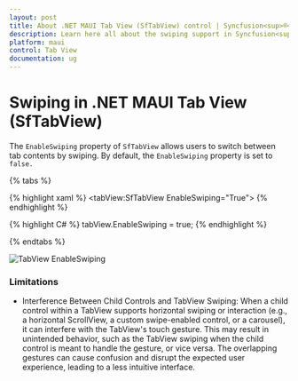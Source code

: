 ```yaml
---
layout: post
title: About .NET MAUI Tab View (SfTabView) control | Syncfusion<sup>®</sup>
description: Learn here all about the swiping support in Syncfusion<sup>®</sup> .NET MAUI Tab View (SfTabView) control and more.
platform: maui
control: Tab View
documentation: ug
---
```


# Swiping in .NET MAUI Tab View (SfTabView)

The `EnableSwiping` property of `SfTabView` allows users to switch between tab contents by swiping. By default, the `EnableSwiping` property is set to `false.`

{% tabs %}

{% highlight xaml %}
    <tabView:SfTabView EnableSwiping="True">
{% endhighlight %}

{% highlight C# %}
     tabView.EnableSwiping = true;
{% endhighlight %}

{% endtabs %}

![TabView EnableSwiping](images/tabview-swiping.gif)

### Limitations

* Interference Between Child Controls and TabView Swiping: When a child control within a TabView supports horizontal swiping or interaction (e.g., a horizontal ScrollView, a custom swipe-enabled control, or a carousel), it can interfere with the TabView's touch gesture. This may result in unintended behavior, such as the TabView swiping when the child control is meant to handle the gesture, or vice versa. The overlapping gestures can cause confusion and disrupt the expected user experience, leading to a less intuitive interface.

